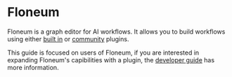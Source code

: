 # Floneum

Floneum is a graph editor for AI workflows. It allows you to build workflows using either [built in](./plugins.md) or [community](./community_plugins.md) plugins.

This guide is focused on users of Floneum, if you are interested in expanding Floneum's capibilities with a plugin, the [developer guide](../developer/index.md) has more information.
